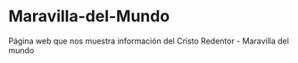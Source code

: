 # Maravilla-del-Mundo
Página web que nos muestra información del Cristo Redentor - Maravilla del mundo
